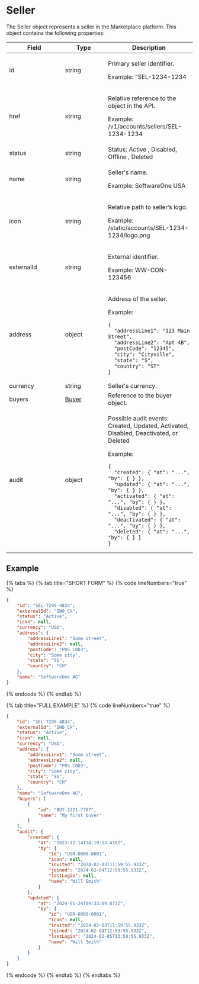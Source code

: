 # Seller

The Seller object represents a seller in the Marketplace platform. This object contains the following properties:

<table data-full-width="false"><thead><tr><th width="135">Field</th><th width="100">Type</th><th>Description</th></tr></thead><tbody><tr><td>id</td><td>string</td><td><p>Primary seller identifier. </p><p></p><p>Example: "SEL-1234-1234</p></td></tr><tr><td>href</td><td>string</td><td><p>Relative reference to the object in the API. </p><p></p><p>Example: /v1/accounts/sellers/SEL-1234-1234</p></td></tr><tr><td>status</td><td>string</td><td>Status: Active , Disabled, Offline , Deleted</td></tr><tr><td>name</td><td>string</td><td><p>Seller's name. </p><p></p><p>Example: SoftwareOne USA</p></td></tr><tr><td>icon</td><td>string</td><td><p>Relative path to seller’s logo. </p><p></p><p>Example: /static/accounts/SEL-1234-1234/logo.png</p></td></tr><tr><td>externalId</td><td>string</td><td><p>External identifier. </p><p></p><p>Example: WW-CON-123456</p></td></tr><tr><td>address</td><td>object</td><td><p>Address of the seller. </p><p></p><p>Example:</p><pre class="language-json" data-line-numbers><code class="lang-json">{
  "addressLine1": "123 Main Street",
  "addressLine2": "Apt 4B",
  "postCode": "12345",
  "city": "Cityville",
  "state": "S",
  "country": "ST"
}
</code></pre></td></tr><tr><td>currency</td><td>string</td><td>Seller's currency.</td></tr><tr><td>buyers</td><td><a href="../buyer/#buyer-object">Buyer</a></td><td>Reference to the buyer object.</td></tr><tr><td>audit</td><td>object</td><td><p>Possible audit events: Created, Updated, Activated, Disabled, Deactivated, or Deleted</p><p></p><p>Example:</p><pre class="language-json" data-line-numbers><code class="lang-json">{
  "created": { "at": "...", "by": { } },
  "updated": { "at": "...", "by": { } },
  "activated": { "at": "...", "by": { } },
  "disabled": { "at": "...", "by": { } },
  "deactivated": { "at": "...", "by": { } },
  "deleted": { "at": "...", "by": { } }
}
</code></pre></td></tr></tbody></table>

## Example

{% tabs %}
{% tab title="SHORT FORM" %}
{% code lineNumbers="true" %}
```json
{
	"id": "SEL-7295-4834",
	"externalId": "SWO_CH",
	"status": "Active",
	"icon": null,
	"currency": "USD",
	"address": {
		"addressLine1": "Some street",
		"addressLine2": null,
		"postCode": "P0S C0D3",
		"city": "Some city",
		"state": "SS",
		"country": "CH"
	},
	"name": "SoftwareOne AG"
}
```
{% endcode %}
{% endtab %}

{% tab title="FULL EXAMPLE" %}
{% code lineNumbers="true" %}
```json
{
	"id": "SEL-7295-4834",
	"externalId": "SWO_CH",
	"status": "Active",
	"icon": null,
	"currency": "USD",
	"address": {
		"addressLine1": "Some street",
		"addressLine2": null,
		"postCode": "P0S C0D3",
		"city": "Some city",
		"state": "SS",
		"country": "CH"
	},
	"name": "SoftwareOne AG",
	"buyers": [
		{
			"id": "BUY-2321-7707",
			"name": "My first buyer"
		}
	],
	"audit": {
		"created": {
			"at": "2023-12-14T14:19:13.410Z",
			"by": {
				"id": "USR-0000-0001",
				"icon": null,
				"invited": "2024-02-03T11:59:55.933Z",
				"joined": "2024-02-04T12:59:55.933Z",
				"lastLogin": null,
				"name": "Will Smith"
			}
		},
		"updated": {
			"at": "2024-01-24T09:33:09.073Z",
			"by": {
				"id": "USR-0000-0001",
				"icon": null,
				"invited": "2024-02-03T11:59:55.933Z",
				"joined": "2024-02-04T12:59:55.933Z",
				"lastLogin": "2024-02-05T13:59:55.933Z",
				"name": "Will Smith"
			}
		}
	}
}
```
{% endcode %}
{% endtab %}
{% endtabs %}
